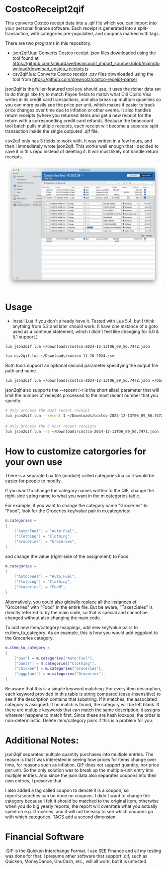 # CostcoReceipt2qif

This converts Costco receipt data into a .qif file which you can import into your personal finance software.
Each receipt is generated into a split-transaction, with categories pre-populated, and coupons marked with tags.

There are two programs in this repository.

- json2qif.lua: Converts Costco receipt .json files downloaded using the tool found at https://github.com/ankurdave/beancount_import_sources/blob/main/download/download_costco_receipts.js
- csv2qif.lua: Converts Costco receipt .csv files downloaded using the tool from https://github.com/drewvolz/costco-receipt-parser

json2qif is the fuller-featured tool you should use. It uses the richer data set to do things like try to match Payee fields to match what Citi Costo Visa writes in its credit card transactions, and also break up multiple quanities so you can more easily see the price per unit, which makes it easier to track price changes over time due to inflation or other events. It also handles return receipts (where you returned items and get a new receipt for the return with a corresponding credit card refund). Because the beancount tool batch pulls multiple receipts, each receipt will become a separate split transaction inside the single outputed .qif file.

csv2qif only has 3 fields to work with. It was written in a few hours, and then I immediately wrote json2qif. This works well enough that I decided to save it in this repo instead of deleting it. It will most likely not handle return receipts.

![Alt text](docs/Costco2qif_SEEFinance.png?raw=true "Example: Imported costco.qif in SEE Finance")


# Usage

- Install Lua if you don't already have it. Tested with Lua 5.4, but I think anything from 5.2 and later should work. (I have one instance of a goto used as a continue statement, which I didn't feel like changing for 5.0 & 5.1 support.)

```bash
lua json2qif.lua ~/Downloads/costco-2024-12-13T06_09_56.747Z.json 
```

```bash
lua csv2qif.lua ~/Downloads/costco-11-26-2024.csv 
```

Both tools support an optional second parameter specifying the output file path and name.

```bash
lua json2qif.lua ~/Downloads/costco-2024-12-13T06_09_56.747Z.json ~/Downloads/costco-2024-12-13.qif
```

json2qif also supports the --recent (-r is the short alias) parameter that will limit the number of receipts processed to the most recent number that you specify. 

```bash
# Only process the most recent receipt
lua json2qif.lua --recent 1 ~/Downloads/costco-2024-12-13T06_09_56.747Z.json

# Only process the 3 most recent receipts
lua json2qif.lua -r3 ~/Downloads/costco-2024-12-13T06_09_56.747Z.json

```

# How to customize catorgories for your own use
There is a separate Lua file (module) called categories.lua so it would be easier for people to modify.

If you want to change the category names written to the QIF,
change the right-side string name to what you want in the m.categories table.

For example, if you want to change the category name "Groceries" to "Food", look for the Groceries key/value pair in m.categories:
```lua
m.categories =
{
	["Auto:Fuel"] = "Auto:Fuel",
	["Clothing"] = "Clothing",
	["Groceries"] = "Groceries",
}
```
and change the value (right-side of the assignment) to Food.
```lua
m.categories =
{
	["Auto:Fuel"] = "Auto:Fuel",
	["Clothing"] = "Clothing",
	["Groceries"] = "Food",
}
```

Alternatively, you could also globally replace all the instances of "Groceries" with "Food" in the entire file. But be aware, "Taxes:Sales" is directly referred to by the main code, so that is special and cannot be changed without also changing the main code.

To add new item/category mappings, add new key/value pairs to m.item_to_category. As an example, this is how you would add eggplant to the Groceries category:
```lua
m.item_to_category =
{
	["gas"] = m.categories["Auto:Fuel"],
	["pants"] = m.categories["Clothing"],
	["chicken"] = m.categories["Groceries"],
	["eggplant"] = m.categories["Groceries"],
}
```

Be aware that this is a simple keyword matching. For every item description, each keyword provided in this table is string compared (case-insensitive) to see if the description contains that substring. If it matches, the associated category is assigned. If no match is found, the category will be left blank. If there are multiple keywords that can match the same description, it assigns whatever happens to match first. Since these are hash lookups, the order is non-determinstic. Delete item/category pairs if this is a problem for you.


# Additional Notes:
json2qif separates multiple quantity purchases into multiple entries. The reason is that I was interested in seeing how prices for items change over time, for reasons such as inflation. QIF does not support quantity, nor price per unit. So the only solution was to break up the multiple-unit entry into multiple entries.
And since the json data also separates coupons into their own entries, I preserve that.

I also added a tag called coupon to denote it is a coupon, so reports/searches can be done on coupons.
I didn't want to change the category because I felt it should be matched to the original item,
otherwise when you do big yearly reports, the report will overstate what you actually spent on e.g. Groceries,
and it will not be easy to see which coupons go with which categories. TAGS add a second dimension.


# Financial Software
.QIF is the Quicken Interchange Format. I use SEE Finance and all my testing was done for that. I presume other software that support .qif, such as Quicken, MoneyDance, GnuCash, etc., will all work, but it is untested.


